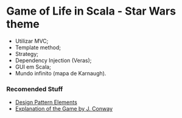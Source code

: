 # Game of Life in Scala - Star Wars theme

  - Utilizar MVC;
  - Template method;
  - Strategy;
  - Dependency Injection (Veras);
  - GUI em Scala;
  - Mundo infinito (mapa de Karnaugh).

### Recomended Stuff

  - [Design Pattern Elements](http://www.uml.org.cn/c++/pdf/DesignPatterns.pdf)
  - [Explanation of the Game by J. Conway](https://youtu.be/E8kUJL04ELA)
